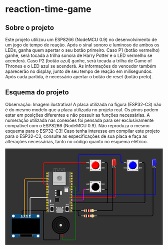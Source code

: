 # reaction-time-game

## Sobre o projeto

Este projeto utilizou um ESP8266 (NodeMCU 0.9)
no desenvolvimento de um jogo de tempo de reação.
Após o sinal sonoro e luminoso de ambos os LEDs,
ganha quem apertar o seu botão primeiro. Caso P1 
(botão vermelho) ganhe, será tocada a trilha sonora 
de Harry Potter e o LED vermelho se acenderá. Caso 
P2 (botão azul) ganhe, será tocada a trilha de 
Game of Thrones e o LED azul se acenderá. As
informações do vencedor também aparecerão no
display, junto de seu tempo de reação em 
milisegundos. Após cada partida, é necessário
apertar o botão de reset (botão preto). 
 
## Esquema do projeto

Observação: Imagem ilustrativa! A placa utilizada 
na figura (ESP32-C3) não é do mesmo modelo que a 
placa utilizada no projeto real. Os  pinos podem 
estar em posições diferentes e não possuir as funções 
necessárias. A numeração utilizada nas conexões 
foi pensada para ser exclusivamente compatível 
com o ESP8266 (NodeMCU 0.9). Não reproduza o mesmo 
esquema para o ESP32-C3! Caso tenha interesse
em compilar este projeto para o ESP32-C3, consulte as
especificações de sua placa e faça as alterações
necessárias, tanto no código quanto no esquema
elétrico.

![img](img.png)
